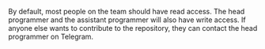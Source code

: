 By default, most people on the team should have read access.
The head programmer and the assistant programmer will also have write access.
If anyone else wants to contribute to the repository, they can contact the head programmer on Telegram.